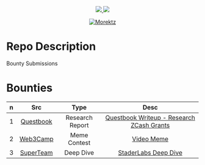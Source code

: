 
<p align="center"><a href="https://bit.ly/morektz" target="_blank"><img src="https://hits.seeyoufarm.com/api/count/incr/badge.svg?url=https%3A%2F%2Fgithub.com%2Fmorektz%2FMorektzBountySmash&count_bg=%23EC3140&title_bg=%23121212&icon=pingdom.svg&icon_color=%23E7E7E7&title=hits&edge_flat=false"/> <a href="https://gitpod.io/#https://github.com/morektz/MorektzBountySmash" target="_blank"><img src="https://img.shields.io/badge/Gitpod-ready--to--code-908a85?logo=gitpod"/></a>

</p>


<p align="center"><a href="https://bit.ly/morektz" target="_blank">
  <img src=https://media.giphy.com/media/aS8ypUweGOXMA/giphy-downsized.gif alt="Morektz"></a>
</p>

# Repo Description

Bounty Submissions

# Bounties 

|n|Src|Type|Desc
|:---|:--:|:--:|:---:|
1| [Questbook](https://www.questbook.app/) |Research Report | [Questbook Writeup - Research ZCash Grants](D/qbrzg.md)
2| [Web3Camp](https://twitter.com/Girlscript1/status/1486940520257835010?s=20&t=4dafTvwHGcs5x2-_wOFrlQ) | Meme Contest | [Video Meme](https://cutt.ly/MorektzWeb3CampMemeContestEntry)
3| [SuperTeam](https://superteam.fun/500-bounties) | Deep Dive | [StaderLabs Deep Dive](https://cutt.ly/MorektzSTBountyStaderLabsDeepDive)
